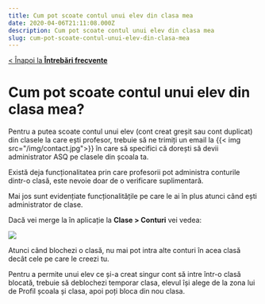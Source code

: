 ```yaml
---
title: Cum pot scoate contul unui elev din clasa mea
date: 2020-04-06T21:11:08.000Z
description: Cum pot scoate contul unui elev din clasa mea
slug: cum-pot-scoate-contul-unui-elev-din-clasa-mea
---
```


[< Înapoi la **Întrebări frecvente**](/intrebari-frecvente/)

# Cum pot scoate contul unui elev din clasa mea?

Pentru a putea scoate contul unui elev (cont creat greșit sau cont duplicat) din clasele la care ești profesor, trebuie să ne trimiți un email la {{< img src="/img/contact.jpg">}} în care să specifici că dorești să devii administrator ASQ pe clasele din școala ta.

Există deja funcționalitatea prin care profesorii pot administra conturile dintr-o clasă, este nevoie doar de o verificare suplimentară.

Mai jos sunt evidențiate funcționalitățile pe care le ai în plus atunci când ești administrator de clase.

Dacă vei merge la în aplicație la **Clase > Conturi** vei vedea:

![](/img/Screenshot_17.jpg)

Atunci când blochezi o clasă, nu mai pot intra alte conturi în acea clasă decât cele pe care le creezi tu.

Pentru a permite unui elev ce și-a creat singur cont să intre într-o clasă blocată, trebuie să deblochezi temporar clasa, elevul își alege de la zona lui de Profil școala și clasa, apoi poți bloca din nou clasa.